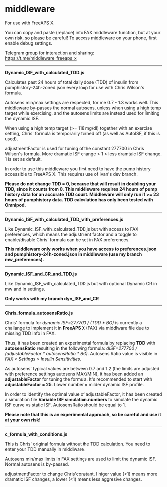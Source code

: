 # middleware
For use with FreeAPS X.

You can copy and paste (replace) into FAX middleware function, but at your own risk, so please be careful!
To access middleware on your phone, first enable debug settings.

Telegram group for interaction and sharing:
https://t.me/middleware_freeaps_x


---------------------------------------
<B>Dynamic_ISF_with_calculated_TDD.js </B>

Calculates past 24 hours of total daily dose (TDD) of insulin from pumphistory-24h-zoned.json every loop for use with Chris Wilson's formula. 

Autosens min/max settings are respected, for me 0.7 - 1.3 works well. This middleware by-passes the normal autosens, unless when using a high temp target while exercising, and the autosens limits are instead used for limiting the dynamic ISF. 

When using a high temp target (>= 118 mg/dl) together with an exercise setting, Chris' formula is temporarily turned off (as well as AutoISF, if this is used). 

adjustmentFactor is used for tuning of the constant 277700 in Chris Wilson's formula. More  dramatic ISF change > 1 > less dramtaic ISF change. 1 is set as default. 

In order to use this middleware you first need to have the pump history accessible to FreeAPS X. This requires use of Ivan's dev branch.

<B>Please do not change TDD = 0, because that will result in doubling your TDD, since it counts from 0. This middleware requires 24 hours of pump history data for an accurate TDD count. Middleware will only run if >= 23 hours of pumphistory data. TDD calculation has only been tested with Omnipod.</B>


---------------------------------------                                                                                                           
<B>Dynamic_ISF_with_calculated_TDD_with_preferences.js </B>

Like Dynamic_ISF_with_calculated_TDD.js but with access to FAX preferences, which means the adjustment factor and a toggle to enable/disable Chris' formula can be set in FAX preferences.
  
<B>This middleware only works when you have access to preferences.json and pumphistory-24h-zoned.json in middleware (use my branch mw_preferences). </B>
  
---------------------------------------
<B>Dynamic_ISF_and_CR_and_TDD.js </B>

Like Dynamic_ISF_with_calculated_TDD.js but with optional Dynamic CR in mw and in settings. 

<B>Only works with my branch dyn_ISF_and_CR </B>
  
--------------------------------------- 
<B>Chris_formula_autosensRatio.js </B>

Chris' formula for <I>dynamic ISF=277700 / (TDD * BG)</I> is currently a challange to implement it in <B>FreeAPS X</B> (FAX) via middlware file due to missing TDD info in FAX.

Thus, it has been created an experimental formula by replacing <B>TDD</B> with <B>autosensRatio</B> resulting in the following formula: <I>dISF=277700 / (adjustableFactor * autosensRatio * BG)</I>. Autosens Ratio value is visible in <I>FAX > Settings > Insulin Sensitivities</I>. 

As autosens' typical values are between 0.7 and 1.2 (the limits are adjusted with preference settings autosens MAX/MIN), it has been added an <B>adjustableFactor</B> for tuning the formula. It's recommended to start with <B>adjustableFactor = 25</B>. Lower number = milder dynamic ISF profile.

In order to identify the optimal value of adjustableFactor, it has been created a simulation file <B>Variable ISF simulation.numbers</B> to simulate the dynamic ISF curve vs static ISF. AutosensRatio should be equal to 1. 

<B>Please note that this is an experimental approach, so be careful and use it at your own risk!</B>

---------------------------------------
<B>c_formula_with_conditions.js </B> 
  
 This is Chris' original formula without the TDD calculation. You need to enter your TDD manually in middlware. 
  
 Autosens min/max limits in FAX settings are used to limit the dynamic ISF. Normal autosens is by-passed.
 
 adjustmentFactor to change Chris'constant. I higer value (>1) means more dramatic ISF changes, a lower (<1) means less aggresive changes. 
                                                                                                             

